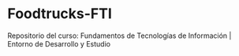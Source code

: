 # Foodtrucks-FTI
Repositorio del curso: Fundamentos de Tecnologías de Información  | Entorno de Desarrollo y Estudio
